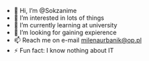 - 👋 Hi, I’m @Sokzanime
- 👀 I’m interested in lots of things
- 🌱 I’m currently learning at university
- 💞️ I’m looking for gaining expierence
- 📫 Reach me on e-mail milenaurbanik@op.pl 
- ⚡ Fun fact: I know nothing about IT
